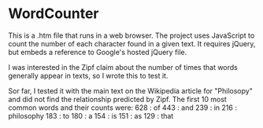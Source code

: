 # WordCounter
This is a .htm file that runs in a web browser. The project uses JavaScript to count the number of each character found in a given text. It requires jQuery, but embeds a reference to Google's hosted jQuery file.

I was interested in the Zipf claim about the number of times that words generally appear in texts, so I wrote this to test it.

Sor far, I tested it with the main text on the Wikipedia article for "Philosopy" and did not find the relationship predicted by Zipf. The first 10 most common words and their counts were:
628 : of
443 : and
239 : in
216 : philosophy
183 : to
180 : a
154 : is
151 : as
129 : that

